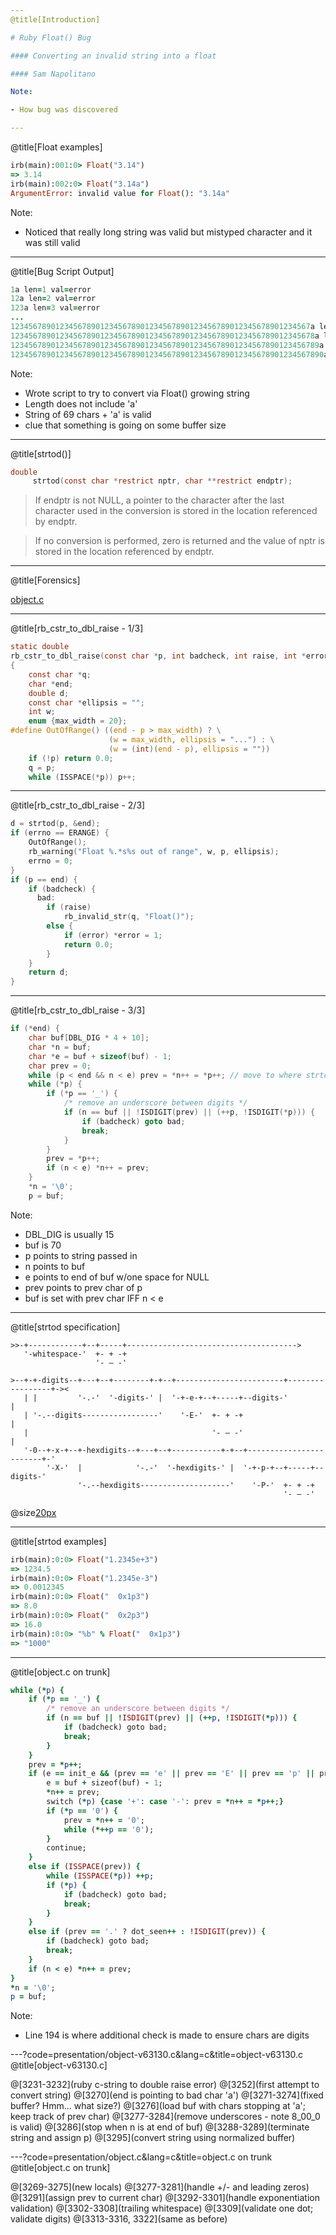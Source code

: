 ```yaml
---
@title[Introduction]

# Ruby Float() Bug

#### Converting an invalid string into a float

#### Sam Napolitano

Note:

- How bug was discovered

---
```

@title[Float examples]

```ruby
irb(main):001:0> Float("3.14")
=> 3.14
irb(main):002:0> Float("3.14a")
ArgumentError: invalid value for Float(): "3.14a"
```

Note:

- Noticed that really long string was valid but mistyped character and it was still valid

---
@title[Bug Script Output]

```ruby
1a len=1 val=error
12a len=2 val=error
123a len=3 val=error
...
1234567890123456789012345678901234567890123456789012345678901234567a len=67 val=error
12345678901234567890123456789012345678901234567890123456789012345678a len=68 val=error
123456789012345678901234567890123456789012345678901234567890123456789a len=69 val=1.234567890123457e+68
1234567890123456789012345678901234567890123456789012345678901234567890a len=70 val=1.234567890123457e+68
```

Note:

- Wrote script to try to convert via Float() growing string
- Length does not include 'a'
- String of 69 chars + 'a' is valid
- clue that something is going on some buffer size

---
@title[strtod()]

```C
double
     strtod(const char *restrict nptr, char **restrict endptr);
```

>If endptr is not NULL, a pointer to the character after the last character used in the conversion is stored in the location referenced by endptr.

>If no conversion is performed, zero is returned and the value of nptr is stored in the location referenced by endptr.

---
@title[Forensics]

[object.c](https://bugs.ruby-lang.org/projects/ruby-trunk/repository/revisions/63130/entry/object.c#L3232)

---
@title[rb_cstr_to_dbl_raise - 1/3]

```C
static double
rb_cstr_to_dbl_raise(const char *p, int badcheck, int raise, int *error)
{
    const char *q;
    char *end;
    double d;
    const char *ellipsis = "";
    int w;
    enum {max_width = 20};
#define OutOfRange() ((end - p > max_width) ? \
                      (w = max_width, ellipsis = "...") : \
                      (w = (int)(end - p), ellipsis = ""))
    if (!p) return 0.0;
    q = p;
    while (ISSPACE(*p)) p++;
```

---
@title[rb_cstr_to_dbl_raise - 2/3]

```C
d = strtod(p, &end);
if (errno == ERANGE) {
    OutOfRange();
    rb_warning("Float %.*s%s out of range", w, p, ellipsis);
    errno = 0;
}
if (p == end) {
    if (badcheck) {
      bad:
        if (raise)
            rb_invalid_str(q, "Float()");
        else {
            if (error) *error = 1;
            return 0.0;
        }
    }
    return d;
}
```

---
@title[rb_cstr_to_dbl_raise - 3/3]

```C
if (*end) {
    char buf[DBL_DIG * 4 + 10];
    char *n = buf;
    char *e = buf + sizeof(buf) - 1;
    char prev = 0;
    while (p < end && n < e) prev = *n++ = *p++; // move to where strtod stopped
    while (*p) {
        if (*p == '_') {
            /* remove an underscore between digits */
            if (n == buf || !ISDIGIT(prev) || (++p, !ISDIGIT(*p))) {
                if (badcheck) goto bad;
                break;
            }
        }
        prev = *p++;
        if (n < e) *n++ = prev;
    }
    *n = '\0';
    p = buf;
```

Note:

- DBL_DIG is usually 15
- buf is 70
- p points to string passed in
- n points to buf
- e points to end of buf w/one space for NULL
- prev points to prev char of p
- buf is set with prev char IFF n < e

---
@title[strtod specification]

```
>>-+------------+--+-----+-------------------------------------->
   '-whitespace-'  +- + -+   
                   '- – -'   

>--+-+-digits--+---+--+--------+-+--+------------------------+-----------------+-><
   | |         '-.-'  '-digits-' |  '-+-e-+--+-----+--digits-'                 |   
   | '-.--digits-----------------'    '-E-'  +- + -+                           |   
   |                                         '- – -'                           |   
   '-0--+-x-+--+-hexdigits--+---+--+-----------+-+--+------------------------+-'   
        '-X-'  |            '-.-'  '-hexdigits-' |  '-+-p-+--+-----+--digits-'     
               '-.--hexdigits--------------------'    '-P-'  +- + -+               
                                                             '- – -'               
```
@size[20px](https://www.ibm.com/support/knowledgecenter/en/ssw_ibm_i_72/rtref/strtod.htm)

---
@title[strtod examples]

```ruby
irb(main):0:0> Float("1.2345e+3")
=> 1234.5
irb(main):0:0> Float("1.2345e-3")
=> 0.0012345
irb(main):0:0> Float("  0x1p3")
=> 8.0
irb(main):0:0> Float("  0x2p3")
=> 16.0
irb(main):0:0> "%b" % Float("  0x1p3")
=> "1000"
```

---
@title[object.c on trunk]
```ruby
while (*p) {
    if (*p == '_') {
        /* remove an underscore between digits */
        if (n == buf || !ISDIGIT(prev) || (++p, !ISDIGIT(*p))) {
            if (badcheck) goto bad;
            break;
        }
    }
    prev = *p++;
    if (e == init_e && (prev == 'e' || prev == 'E' || prev == 'p' || prev == 'P')) {
        e = buf + sizeof(buf) - 1;
        *n++ = prev;
        switch (*p) {case '+': case '-': prev = *n++ = *p++;}
        if (*p == '0') {
            prev = *n++ = '0';
            while (*++p == '0');
        }
        continue;
    }
    else if (ISSPACE(prev)) {
        while (ISSPACE(*p)) ++p;
        if (*p) {
            if (badcheck) goto bad;
            break;
        }
    }
    else if (prev == '.' ? dot_seen++ : !ISDIGIT(prev)) {
        if (badcheck) goto bad;
        break;
    }
    if (n < e) *n++ = prev;
}
*n = '\0';
p = buf;
```

Note:
- Line 194 is where additional check is made to ensure chars are digits

---?code=presentation/object-v63130.c&lang=c&title=object-v63130.c
@title[object-v63130.c]

@[3231-3232](ruby c-string to double raise error)
@[3252](first attempt to convert string)
@[3270](end is pointing to bad char 'a')
@[3271-3274](fixed buffer? Hmm... what size?)
@[3276](load buf with chars stopping at 'a'; keep track of prev char)
@[3277-3284](remove underscores - note 8_00_0 is valid)
@[3286](stop when n is at end of buf)
@[3288-3289](terminate string and assign p)
@[3295](convert string using normalized buffer)

---?code=presentation/object.c&lang=c&title=object.c on trunk
@title[object.c on trunk]

@[3269-3275](new locals)
@[3277-3281](handle +/- and leading zeros)
@[3291](assign prev to current char)
@[3292-3301](handle exponentiation validation)
@[3302-3308](trailing whitespace)
@[3309](validate one dot; validate digits)
@[3313-3316, 3322](same as before)
